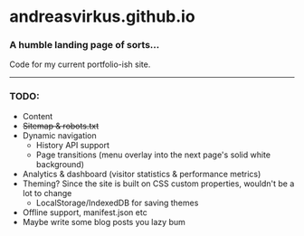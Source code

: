 # andreasvirkus.github.io
### A humble landing page of sorts...

Code for my current portfolio-ish site.

----------
### TODO:

- Content
- ~~Sitemap & robots.txt~~
- Dynamic navigation
    - History API support
    - Page transitions (menu overlay into the next page's solid white background)
- Analytics & dashboard (visitor statistics & performance metrics)
- Theming? Since the site is built on CSS custom properties, wouldn't be a lot to change
    - LocalStorage/IndexedDB for saving themes
- Offline support, manifest.json etc
- Maybe write some blog posts you lazy bum
